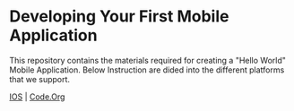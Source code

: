 
# Developing Your First Mobile Application

This repository contains the materials required for creating a "Hello World" Mobile Application. Below Instruction are dided into the different platforms that we support.

[IOS](IOS) | [Code.Org](Code.Org) 
